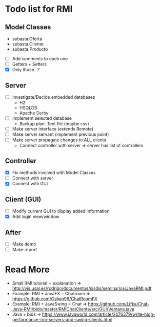Todo list for RMI
===

## Model Classes
* subasta.Oferta
* subasta.Cliente
* subasta.Producto
- [ ] Add comments to each one
- [ ] Getters + Setters
- [x] Only those...?

## Server

- [ ] Investigate/Decide embedded databases
    * H2
    * HSQLDB
    * Apache Derby
- [ ] Implement selected database
    * Backup plan: Text file (maybe csv)
- [ ] Make server interface (extends Remote)
- [ ] Make server servant (implement previous point)
- [ ] Make server propagate changes to ALL clients
    * Connect controller with server => server has list of controllers

## Controller
- [x] Fix methods involved with Model Classes
- [ ] Connect with server
- [x] Connect with GUI

## Client (GUI)
- [ ] Modify current GUI to display added information
- [x] Add login view/window

## After
- [ ] Make demo
- [ ] Make report

# Read More
- Small RMI tutorial + explanation => http://vis.usal.es/rodrigo/documentos/sisdis/seminarios/JavaRMI.pdf
- Example: RMI + JavaFX = Chatroom => https://github.com/Oshan96/ChatRoomFX
- Example: RMI + JavaSwing = Chat => https://github.com/Lifka/Chat-Java-RMI/blob/master/RMIChatCliente/src/GUI/Ventana.java
- Java + bids => https://www.javaworld.com/article/2076379/write-high-performance-rmi-servers-and-swing-clients.html
